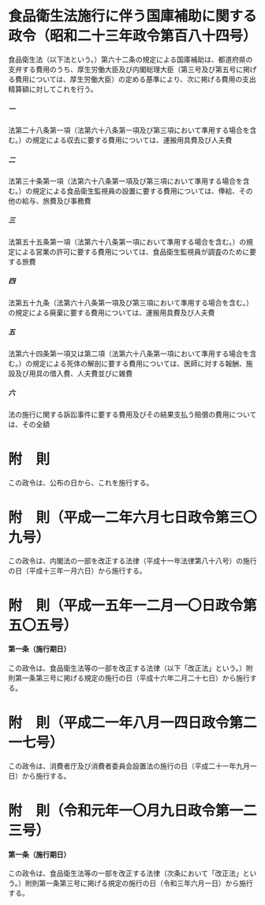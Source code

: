 # 食品衛生法施行に伴う国庫補助に関する政令（昭和二十三年政令第百八十四号）
食品衛生法（以下法という。）第六十二条の規定による国庫補助は、都道府県の支弁する費用のうち、厚生労働大臣及び内閣総理大臣（第三号及び第五号に掲げる費用については、厚生労働大臣）の定める基準により、次に掲げる費用の支出精算額に対してこれを行う。
##### 一
法第二十八条第一項（法第六十八条第一項及び第三項において準用する場合を含む。）の規定による収去に要する費用については、運搬用具費及び人夫費
##### 二
法第三十条第一項（法第六十八条第一項及び第三項において準用する場合を含む。）の規定による食品衛生監視員の設置に要する費用については、俸給、その他の給与、旅費及び事務費
##### 三
法第五十五条第一項（法第六十八条第一項において準用する場合を含む。）の規定による営業の許可に要する費用については、食品衛生監視員が調査のために要する旅費
##### 四
法第五十九条（法第六十八条第一項及び第三項において準用する場合を含む。）の規定による廃棄に要する費用については、運搬用具費及び人夫費
##### 五
法第六十四条第一項又は第二項（法第六十八条第一項において準用する場合を含む。）の規定による死体の解剖に要する費用については、医師に対する報酬、施設及び用具の借入費、人夫費並びに雑費
##### 六
法の施行に関する訴訟事件に要する費用及びその結果支払う賠償の費用については、その全額
# 附　則
この政令は、公布の日から、これを施行する。
# 附　則（平成一二年六月七日政令第三〇九号）
この政令は、内閣法の一部を改正する法律（平成十一年法律第八十八号）の施行の日（平成十三年一月六日）から施行する。
# 附　則（平成一五年一二月一〇日政令第五〇五号）
#### 第一条（施行期日）
この政令は、食品衛生法等の一部を改正する法律（以下「改正法」という。）附則第一条第三号に掲げる規定の施行の日（平成十六年二月二十七日）から施行する。
# 附　則（平成二一年八月一四日政令第二一七号）
この政令は、消費者庁及び消費者委員会設置法の施行の日（平成二十一年九月一日）から施行する。
# 附　則（令和元年一〇月九日政令第一二三号）
#### 第一条（施行期日）
この政令は、食品衛生法等の一部を改正する法律（次条において「改正法」という。）附則第一条第三号に掲げる規定の施行の日（令和三年六月一日）から施行する。
